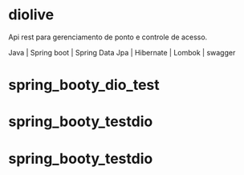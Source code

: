 # diolive

Api rest para gerenciamento de ponto e controle de acesso.

Java | Spring boot | Spring Data Jpa | Hibernate | Lombok | swagger
# spring_booty_dio_test
# spring_booty_testdio
# spring_booty_testdio
